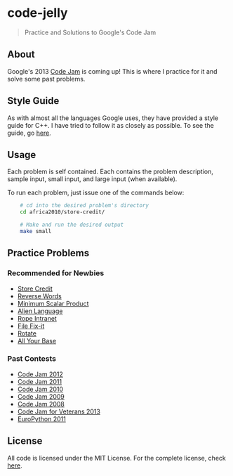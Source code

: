 code-jelly
==========

> Practice and Solutions to Google's Code Jam

## About
Google's 2013 [Code Jam][Code Jam] is coming up! This is where I practice for it and solve
some past problems.

## Style Guide
As with almost all the languages Google uses, they have provided a style guide
for C++. I have tried to follow it as closely as possible. To see the guide, go
[here](http://google-styleguide.googlecode.com/svn/trunk/cppguide.xml).

## Usage
Each problem is self contained. Each contains the problem description, sample
input, small input, and large input (when available).

To run each problem, just issue one of the commands below:

```sh
    # cd into the desired problem's directory
    cd africa2010/store-credit/

    # Make and run the desired output
    make small
```

## Practice Problems

### Recommended for Newbies
* [Store Credit](africa2010/store-credit/)
* [Reverse Words](africa2010/reverse-words/)
* [Minimum Scalar Product](2008/minimum-scalar/)
* [Alien Language]()
* [Rope Intranet]()
* [File Fix-it]()
* [Rotate]()
* [All Your Base]()

### Past Contests
* [Code Jam 2012](2012/)
* [Code Jam 2011](2011/)
* [Code Jam 2010](2010/)
* [Code Jam 2009](2009/)
* [Code Jam 2008](2008/)
* [Code Jam for Veterans 2013](veterans2013/)
* [EuroPython 2011](europython2011/)

## License
All code is licensed under the MIT License. For the complete license, check
[here](LICENSE).

[Code Jam]: https://code.google.com/codejam/
